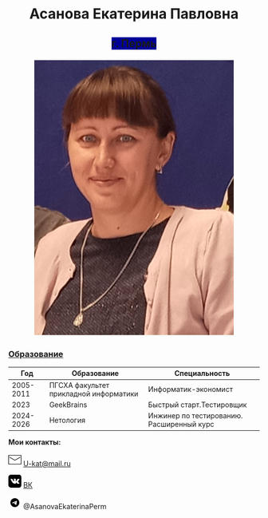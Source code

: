  <h1 style="text-align:center;"> Асанова Екатерина Павловна </h1> 

 <h2 style="text-align:center;"> <span style="background-color:#000099"> г. Пермь  </span> 

![Фотография](/assets/Foto.png) 

### <u> Образование </u>

|Год |Образование|Специальность|
|-----|--------|---|
|2005-2011|ПГСХА факультет прикладной информатики|Информатик-экономист|
|2023|GeekBrains |Быстрый старт.Тестировщик|
|2024-2026|Нетология |Инжинер по тестированию. Расширенный курс|

  **Мои контакты:**

  ![Логотип Mail](/assets/icons8-почта-26.png) U-kat@mail.ru

 ![Логотип ВК](/assets/icons8-vk-26.png) [ВК](https://vk.com/id3618702/ "Асанова (Ушакова) Екатерина") 

 ![Логотип  Телеграмм](/assets/icons8-телеграм-26.png) @AsanovaEkaterinaPerm


 
 


